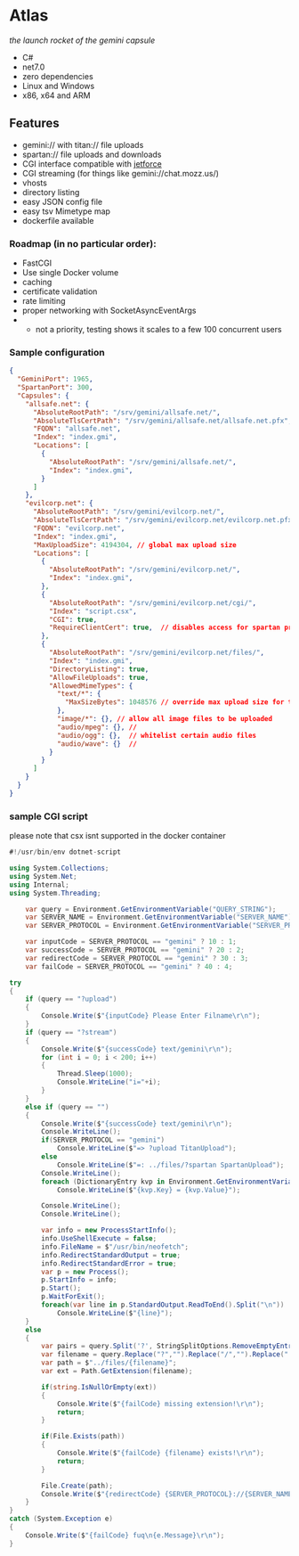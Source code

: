 # Atlas
*the launch rocket of the gemini capsule*

* C#
* net7.0
* zero dependencies
* Linux and Windows
* x86, x64 and ARM

## Features
* gemini:// with titan:// file uploads
* spartan:// file uploads and downloads
* CGI interface compatible with [jetforce](https://github.com/michael-lazar/jetforce) 
* CGI streaming (for things like gemini://chat.mozz.us/)
* vhosts
* directory listing
* easy JSON config file
* easy tsv Mimetype map
* dockerfile available

### Roadmap (in no particular order):

* FastCGI
* Use single Docker volume
* caching
* certificate validation
* rate limiting
* proper networking with SocketAsyncEventArgs
* * not a priority, testing shows it scales to a few 100 concurrent users

### Sample configuration
```json
{
  "GeminiPort": 1965,
  "SpartanPort": 300,
  "Capsules": {
    "allsafe.net": {
      "AbsoluteRootPath": "/srv/gemini/allsafe.net/",
      "AbsoluteTlsCertPath": "/srv/gemini/allsafe.net/allsafe.net.pfx",
      "FQDN": "allsafe.net",
      "Index": "index.gmi",
      "Locations": [
        {
          "AbsoluteRootPath": "/srv/gemini/allsafe.net/",
          "Index": "index.gmi",
        }
      ]
    },
    "evilcorp.net": {
      "AbsoluteRootPath": "/srv/gemini/evilcorp.net/",
      "AbsoluteTlsCertPath": "/srv/gemini/evilcorp.net/evilcorp.net.pfx",
      "FQDN": "evilcorp.net",
      "Index": "index.gmi",
      "MaxUploadSize": 4194304, // global max upload size
      "Locations": [
        {
          "AbsoluteRootPath": "/srv/gemini/evilcorp.net/",
          "Index": "index.gmi",
        },
        {
          "AbsoluteRootPath": "/srv/gemini/evilcorp.net/cgi/",
          "Index": "script.csx",
          "CGI": true,
          "RequireClientCert": true,  // disables access for spartan protocol due to lack of support
        },
        {
          "AbsoluteRootPath": "/srv/gemini/evilcorp.net/files/",
          "Index": "index.gmi",
          "DirectoryListing": true,
          "AllowFileUploads": true,
          "AllowedMimeTypes": {
            "text/*": {
              "MaxSizeBytes": 1048576 // override max upload size for text files
            },
            "image/*": {}, // allow all image files to be uploaded
            "audio/mpeg": {}, //
            "audio/ogg": {},  // whitelist certain audio files
            "audio/wave": {}  //
          }
        }
      ]
    }
  }
}
```

### sample CGI script
please note that csx isnt supported in the docker container

```cs
#!/usr/bin/env dotnet-script

using System.Collections;
using System.Net;
using Internal;
using System.Threading;

    var query = Environment.GetEnvironmentVariable("QUERY_STRING");
    var SERVER_NAME = Environment.GetEnvironmentVariable("SERVER_NAME");
    var SERVER_PROTOCOL = Environment.GetEnvironmentVariable("SERVER_PROTOCOL");

    var inputCode = SERVER_PROTOCOL == "gemini" ? 10 : 1;
    var successCode = SERVER_PROTOCOL == "gemini" ? 20 : 2;
    var redirectCode = SERVER_PROTOCOL == "gemini" ? 30 : 3;
    var failCode = SERVER_PROTOCOL == "gemini" ? 40 : 4;

try
{
    if (query == "?upload")
    {
        Console.Write($"{inputCode} Please Enter Filname\r\n");
    }
    if (query == "?stream")
    {
        Console.Write($"{successCode} text/gemini\r\n");
        for (int i = 0; i < 200; i++)
        {
            Thread.Sleep(1000);
            Console.WriteLine("i="+i);
        }
    }
    else if (query == "")
    {
        Console.Write($"{successCode} text/gemini\r\n");
        Console.WriteLine();
        if(SERVER_PROTOCOL == "gemini")
            Console.WriteLine($"=> ?upload TitanUpload");
        else
            Console.WriteLine($"=: ../files/?spartan SpartanUpload");
        Console.WriteLine();
        foreach (DictionaryEntry kvp in Environment.GetEnvironmentVariables())
            Console.WriteLine($"{kvp.Key} = {kvp.Value}");

        Console.WriteLine();
        Console.WriteLine();

        var info = new ProcessStartInfo();
        info.UseShellExecute = false;
        info.FileName = $"/usr/bin/neofetch";
        info.RedirectStandardOutput = true;
        info.RedirectStandardError = true;
        var p = new Process();
        p.StartInfo = info;
        p.Start();
        p.WaitForExit();
        foreach(var line in p.StandardOutput.ReadToEnd().Split("\n"))
            Console.WriteLine($"{line}");
    }
    else
    {
        var pairs = query.Split('?', StringSplitOptions.RemoveEmptyEntries);
        var filename = query.Replace("?","").Replace("/","").Replace("..","");
        var path = $"../files/{filename}";
        var ext = Path.GetExtension(filename);

        if(string.IsNullOrEmpty(ext))
        {
            Console.Write($"{failCode} missing extension!\r\n");
            return;
        }

        if(File.Exists(path))
        {
            Console.Write($"{failCode} {filename} exists!\r\n");
            return;
        }

        File.Create(path);
        Console.Write($"{redirectCode} {SERVER_PROTOCOL}://{SERVER_NAME}/files/{filename}\r\n");
    }
}
catch (System.Exception e)
{
    Console.Write($"{failCode} fuq\n{e.Message}\r\n");
}
```